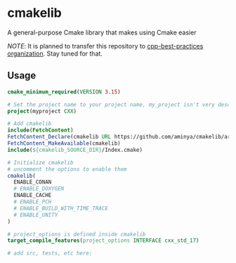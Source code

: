 # cmakelib
 A general-purpose Cmake library that makes using Cmake easier

*NOTE*: It is planned to transfer this repository to [cpp-best-practices organization](https://github.com/cpp-best-practices/cpp_starter_project/issues/125). Stay tuned for that.

## Usage

```cmake
cmake_minimum_required(VERSION 3.15)

# Set the project name to your project name, my_project isn't very descriptive
project(myproject CXX)

# Add cmakelib
include(FetchContent)
FetchContent_Declare(cmakelib URL https://github.com/aminya/cmakelib/archive/refs/heads/main.zip)
FetchContent_MakeAvailable(cmakelib)
include(${cmakelib_SOURCE_DIR}/Index.cmake)

# Initialize cmakelib
# uncomment the options to enable them
cmakelib(
  ENABLE_CONAN
  # ENABLE_DOXYGEN
  ENABLE_CACHE
  # ENABLE_PCH
  # ENABLE_BUILD_WITH_TIME_TRACE
  # ENABLE_UNITY
)

# project_options is defined inside cmakelib
target_compile_features(project_options INTERFACE cxx_std_17)

# add src, tests, etc here:
```
